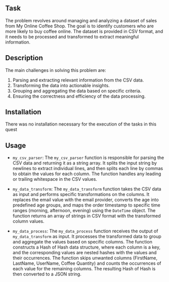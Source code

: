 ## Task

The problem revolves around managing and analyzing a dataset of sales from My Online Coffee Shop. The goal is to identify customers who are more likely to buy coffee online. The dataset is provided in CSV format, and it needs to be processed and transformed to extract meaningful information.

## Description

The main challenges in solving this problem are:
1. Parsing and extracting relevant information from the CSV data.
2. Transforming the data into actionable insights.
3. Grouping and aggregating the data based on specific criteria.
4. Ensuring the correctness and efficiency of the data processing.

## Installation

There was no installation necessary for the execution of the tasks in this quest

## Usage

- `my_csv_parser`:
The `my_csv_parser` function is responsible for parsing the CSV data and returning it as a string array. It splits the input string by newlines to extract individual lines, and then splits each line by commas to obtain the values for each column. The function handles any leading or trailing whitespace in the CSV values.

- `my_data_transform`:
The `my_data_transform` function takes the CSV data as input and performs specific transformations on the columns. It replaces the email value with the email provider, converts the age into predefined age groups, and maps the order timestamp to specific time ranges (morning, afternoon, evening) using the `DateTime` object. The function returns an array of strings in CSV format with the transformed column values.

- `my_data_process`:
The `my_data_process` function receives the output of `my_data_transform` as input. It processes the transformed data to group and aggregate the values based on specific columns. The function constructs a Hash of Hash data structure, where each column is a key, and the corresponding values are nested hashes with the values and their occurrences. The function skips unwanted columns (FirstName, LastName, UserName, Coffee Quantity) and counts the occurrences of each value for the remaining columns. The resulting Hash of Hash is then converted to a JSON string.
